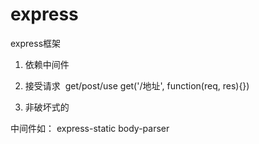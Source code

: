 # express
express框架
1. 依赖中间件
2. 接受请求
  get/post/use
  get('/地址', function(req, res){})

3. 非破坏式的

中间件如：
express-static
body-parser
